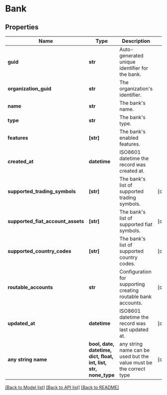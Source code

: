 # Bank


## Properties
Name | Type | Description | Notes
------------ | ------------- | ------------- | -------------
**guid** | **str** | Auto-generated unique identifier for the bank. | 
**organization_guid** | **str** | The organization&#39;s identifier. | 
**name** | **str** | The bank&#39;s name. | 
**type** | **str** | The bank&#39;s type. | 
**features** | **[str]** | The bank&#39;s enabled features. | 
**created_at** | **datetime** | ISO8601 datetime the record was created at. | 
**supported_trading_symbols** | **[str]** | The bank&#39;s list of supported trading symbols. | [optional] 
**supported_fiat_account_assets** | **[str]** | The bank&#39;s list of supported fiat symbols. | [optional] 
**supported_country_codes** | **[str]** | The bank&#39;s list of supported country codes. | [optional] 
**routable_accounts** | **str** | Configuration for supporting creating routable bank accounts. | [optional] 
**updated_at** | **datetime** | ISO8601 datetime the record was last updated at. | [optional] 
**any string name** | **bool, date, datetime, dict, float, int, list, str, none_type** | any string name can be used but the value must be the correct type | [optional]

[[Back to Model list]](../README.md#documentation-for-models) [[Back to API list]](../README.md#documentation-for-api-endpoints) [[Back to README]](../README.md)


